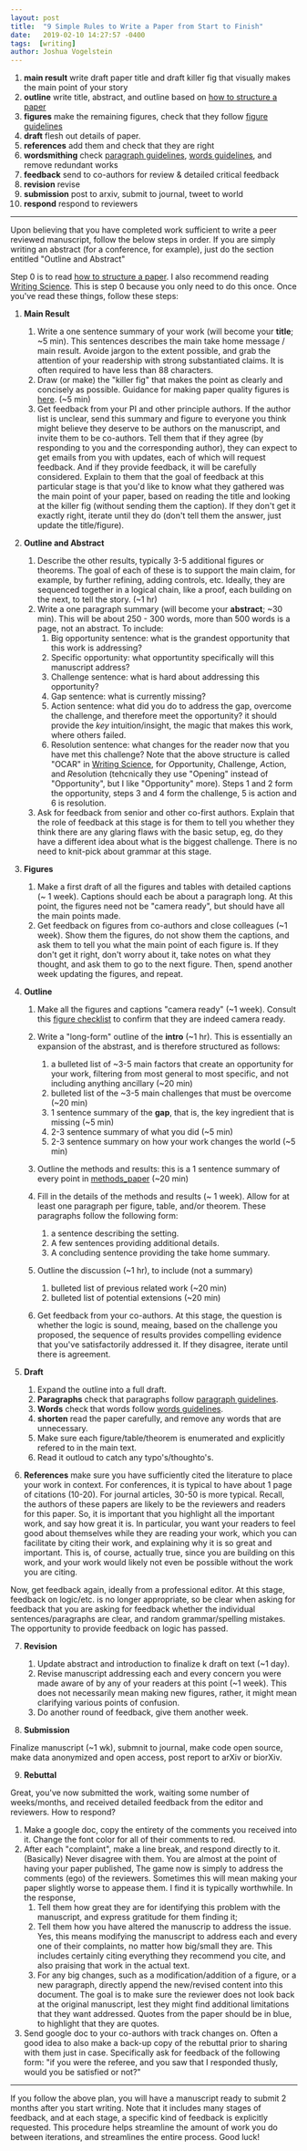 ```yaml
---
layout: post
title:  "9 Simple Rules to Write a Paper from Start to Finish"
date:   2019-02-10 14:27:57 -0400
tags:  [writing]
author: Joshua Vogelstein
---
```



1. **main result** write draft paper title and  draft killer fig that visually makes the main point of your story
2. **outline** write title, abstract, and outline based on [how to structure a paper](https://journals.plos.org/ploscompbiol/article?id=10.1371/journal.pcbi.1005619)
3. **figures** make the remaining figures, check that they follow [figure guidelines](https://bitsandbrains.io/2018/09/08/figures.html)
4. **draft** flesh out details of paper. 
5. **references** add them and check that they are right
6. **wordsmithing** check  [paragraph guidelines](https://bitsandbrains.io/2018/10/14/paragraphs.html), [words guidelines](https://bitsandbrains.io/2018/10/14/words.html), and remove redundant works
7. **feedback** send to co-authors for review & detailed critical feedback
8.  **revision** revise 
9.  **submission** post to arxiv, submit to journal, tweet to world
10. **respond** respond to reviewers

*********************


Upon believing that you have completed work sufficient to write a peer reviewed manuscript, follow the below steps in order. If you are simply writing an abstract (for a conference, for example), just do the section entitled "Outline and Abstract"

Step 0 is to read [how to structure a paper](https://journals.plos.org/ploscompbiol/article?id=10.1371/journal.pcbi.1005619). I also recommend reading [Writing Science](https://www.amazon.com/Writing-Science-Papers-Proposals-Funded/dp/0199760241).  This is step 0 because you only need to do this once. Once you've read these things, follow these steps:


1. **Main Result** 
   
   1. Write a one sentence summary of your work (will become your **title**;  ~5 min). This sentences describes the main take home message / main result.  Avoide jargon to the extent possible, and grab the attention of your readership with strong substantiated claims. It is often required to have  less than 88 characters.
   2. Draw (or make) the "killer fig" that makes the point as clearly and concisely as possible.  Guidance for making paper quality figures is [here](https://bitsandbrains.io/2018/09/08/figures.html).  (~5 min)
   3. Get feedback from your PI and other principle authors.  If the author list is unclear, send this summary and figure to everyone you think might believe they deserve to be authors on the manuscript, and invite them to be co-authors.  Tell them that if they agree (by responding to you and the corresponding author), they can expect to get emails from you with updates, each of which will request feedback.  And if they provide feedback, it will be carefully considered.  Explain to them that the goal of feedback at this particular stage is that you'd like to know what they gathered was the main point of your paper, based on reading the title and looking at the killer fig (without sending them the caption).  If they don't get it exactly right, iterate until they do (don't tell them the answer, just update the title/figure). 


2. **Outline and Abstract** 
   
   1. Describe the other results, typically 3-5 additional figures or theorems.  The goal of each of these is to support the main claim, for example, by further refining, adding controls, etc.  Ideally, they are sequenced together in a logical chain, like a proof, each building on the next, to tell the story. (~1 hr)
   2. Write a one paragraph summary (will become your **abstract**;  ~30 min).  This will be about 250 - 300 words, more than 500 words is a page, not an abstract.  To include:
       1. Big opportunity sentence: what is the grandest opportunity that this work is addressing?
       2. Specific opportunity: what opportuntity specifically will this manuscript address?
       3. Challenge sentence: what is hard about addressing this opportunity?
       4. Gap sentence: what is currently missing?
       5. Action sentence: what did you do to address the gap, overcome the challenge, and therefore meet the opportunity? it should provide the *key* intuition/insight, the magic that makes this work, where others failed.
       6. Resolution sentence: what changes for the reader now that you have met this challenge? 
Note that the above structure is called "OCAR" in [Writing Science](https://www.amazon.com/Writing-Science-Papers-Proposals-Funded/dp/0199760241), for *O*pportunity, *C*hallenge, *A*ction, and *R*esolution (tehcnically they use "Opening" instead of "Opportunity", but I like "Opportunity" more).  Steps 1 and 2 form the opportunity, steps 3 and 4 form the challenge, 5 is action and 6 is resolution.  
   3. Ask for feedback from senior and other co-first authors. Explain that the role of feedback at this stage is for them to tell you whether they think there are any glaring  flaws with the basic setup, eg, do they have a different idea about what is the biggest challenge.  There is no need to knit-pick about grammar at this stage. 


3. **Figures** 
   1. Make a first draft of all the figures and tables with detailed captions (~ 1 week).  Captions should each be about a paragraph long.  At this point, the figures need not be "camera ready", but should have all the main points made.  
   2. Get feedback on figures from co-authors and close colleagues (~1 week).  Show them the figures, do not show them the captions, and ask them to tell you what the main point of each figure is.  If they don't get it right, don't worry about it, take notes on what they thought, and ask them to go to the next figure.  Then, spend another week updating the figures, and repeat. 


4. **Outline** 

   1. Make all the figures and captions "camera ready" (~1 week).  Consult this [figure checklist](https://bitsandbrains.io/2018/09/08/figures.html) to confirm that they are indeed camera ready.

    1. Write a "long-form" outline of the **intro** (~1 hr).   This is essentially an expansion of the abstrast, and is therefore structured as follows:
       1. a bulleted list of  ~3-5 main factors that create an opportunity for your work, filtering from most general to most specific, and not including anything ancillary (~20 min) 
       2. bulleted list of the ~3-5 main challenges that must be overcome (~20 min)
       3. 1 sentence summary of the **gap**, that is, the key ingredient that is missing (~5 min)
       4. 2-3 sentence summary of what you did (~5 min)
       5. 2-3 sentence summary on how your work changes the world (~5 min)

    2. Outline the methods and results: this is a 1 sentence summary of every point  in [methods_paper](https://github.com/neurodata/checklists/blob/master/methods_paper.md) (~20 min)

   2. Fill in the details of the methods and results (~ 1 week). Allow for at least one paragraph per figure, table, and/or theorem.  These paragraphs follow the following form: 
      1. a sentence describing the setting.  
      2. A few sentences providing additional details.  
      3. A concluding sentence providing the take home summary.

   3. Outline the  discussion (~1 hr), to include (not a summary)
       1. bulleted list of previous related work (~20 min)
       2. bulleted list of potential extensions (~20 min)
   4. Get feedback from your co-authors.  At this stage, the question is whether the logic is sound, meaing, based on the challenge you proposed, the sequence of results provides compelling evidence that you've satisfactorily addressed it. If they disagree, iterate until there is agreement.

5. **Draft** 

   1. Expand the outline into a full draft. 
   2. **Paragraphs** check that paragraphs follow [paragraph guidelines](https://bitsandbrains.io/2018/10/14/paragraphs.html).
   3. **Words** check that words follow [words guidelines](https://bitsandbrains.io/2018/10/14/words.html).
   4. **shorten** read the paper carefully, and remove any words that are unnecessary. 
   5. Make sure each figure/table/theorem is enumerated and explicitly refered to in the main text.  
   6. Read it outloud to catch any typo's/thoughto's.  
   

6.  **References** make sure you have sufficiently cited the literature to place your work in context.  For conferences, it is typical to have about 1 page of citations (10-20).  For journal articles, 30-50 is more typical.  Recall, the authors of these papers are likely to be the reviewers and readers for this paper. So, it is important that you highlight all the important work, and say how great it is. In particular, you want your readers to feel good about themselves while they are reading your work, which you can facilitate by citing their work, and explaining why it is so great and important.  This is, of course, actually true, since you are building on this work, and your work would likely not even be possible without the work you are citing.

Now, get feedback again, ideally from a professional editor.  At this stage, feedback on logic/etc. is no longer appropriate, so be clear when asking for feedback that you are asking for feedback whether the individual sentences/paragraphs are clear, and random grammar/spelling mistakes.  The opportunity to provide feedback on logic has passed.  

<!-- 5.  **Feedback** Get lots of feedback from >1 person who is in the community of potential readers of your published manuscript.  Ask them to read it as if they are reviewing it for a journal, and to hold nothing back. Ask them to give you comments in one week.  You are not beholden to them, but taking their criticism seriously and making improvements to the manuscript on their basis would be wise.  -->

7.  **Revision** 

    1.  Update abstract and introduction to finalize k draft on text (~1 day).
    2.  Revise manuscript addressing each and every  concern you were made aware of by any of your readers at this point (~1 week).  This does not necessarily mean making new figures, rather, it might mean clarifying various points of confusion.
    3.  Do another round of feedback, give them another week.


8.  **Submission**
   
Finalize manuscript (~1 wk), submnit to journal, make code open source, make data anonymized and open access, post report to arXiv or biorXiv.

9. **Rebuttal**

Great, you've now submitted the work, waiting some number of weeks/months, and received detailed feedback from the editor and reviewers.  How to respond?

1. Make a google doc, copy the entirety of the comments you received into it. Change the font color for all of their comments to red.
2. After each "complaint", make a line break, and respond directly to it. (Basically) Never disagree with them.  You are almost at the point of having your paper published,  The game now is simply to address the comments (ego) of the reviewers.  Sometimes this will mean making your paper slightly worse to appease them.  I find it is typically worthwhile. In the response, 
   1. Tell them how great they are for identifying this problem with the manuscript, and express gratitude for them finding it; 
   2. Tell them how you have altered the manuscrip to address the issue. Yes, this means modifying the manuscript to address each and every one of their complaints, no matter how big/small they are.  This includes certainly citing everything they recommend you cite, and also praising that work in the actual text. 
   3. For any big changes, such as a modification/addition of a figure, or a new paragraph, directly append the new/revised content into this document.  The goal is to make sure the reviewer does not look back at the original manuscript, lest they might find additional limitations that they want addressed. Quotes from the paper should be in blue, to highlight that they are quotes.  
4. Send google doc to your co-authors with track changes on.  Often a good idea to also make a back-up copy of the rebuttal prior to sharing with them just in case.  Specifically ask for feedback of the following form: "if you were the referee, and you saw that I responded thusly, would you be satisfied or not?"


*************************

If you follow the above plan, you will have a manuscript ready to submit 2 months after you start writing.  Note that it includes many stages of feedback, and at each stage, a specific kind of feedback is explicitly requested.  This procedure helps streamline the amount of work you do between iterations, and streamlines the entire process. Good luck!
